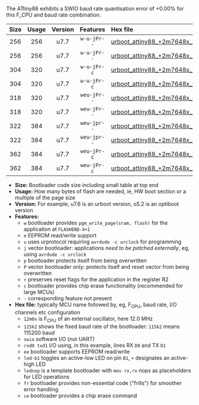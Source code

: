 The ATtiny88 exhibits a SWIO baud rate quantisation error of +0.00% for this F_CPU and baud rate combination.

|Size|Usage|Version|Features|Hex file|
|:-:|:-:|:-:|:-:|:--|
|256|256|u7.7|`w-u-jPr--`|[urboot_attiny88_+2m7648x_+115k2_swio_rxd7_txd6_led+d0.hex](https://raw.githubusercontent.com/stefanrueger/urboot.hex/main/mcus/attiny88/external_oscillator/fcpu_+2m7648x/br_+115k2/urboot_attiny88_+2m7648x_+115k2_swio_rxd7_txd6_led+d0.hex)|
|256|256|u7.7|`w-u-jPr--`|[urboot_attiny88_+2m7648x_+115k2_swio_rxd7_txd6_lednop.hex](https://raw.githubusercontent.com/stefanrueger/urboot.hex/main/mcus/attiny88/external_oscillator/fcpu_+2m7648x/br_+115k2/urboot_attiny88_+2m7648x_+115k2_swio_rxd7_txd6_lednop.hex)|
|304|320|u7.7|`w-u-jPr-c`|[urboot_attiny88_+2m7648x_+115k2_swio_rxd7_txd6_led+d0_fr_ce.hex](https://raw.githubusercontent.com/stefanrueger/urboot.hex/main/mcus/attiny88/external_oscillator/fcpu_+2m7648x/br_+115k2/urboot_attiny88_+2m7648x_+115k2_swio_rxd7_txd6_led+d0_fr_ce.hex)|
|304|320|u7.7|`w-u-jPr-c`|[urboot_attiny88_+2m7648x_+115k2_swio_rxd7_txd6_lednop_fr_ce.hex](https://raw.githubusercontent.com/stefanrueger/urboot.hex/main/mcus/attiny88/external_oscillator/fcpu_+2m7648x/br_+115k2/urboot_attiny88_+2m7648x_+115k2_swio_rxd7_txd6_lednop_fr_ce.hex)|
|318|320|u7.7|`weu-jPr--`|[urboot_attiny88_+2m7648x_+115k2_swio_rxd7_txd6_ee_led+d0.hex](https://raw.githubusercontent.com/stefanrueger/urboot.hex/main/mcus/attiny88/external_oscillator/fcpu_+2m7648x/br_+115k2/urboot_attiny88_+2m7648x_+115k2_swio_rxd7_txd6_ee_led+d0.hex)|
|318|320|u7.7|`weu-jPr--`|[urboot_attiny88_+2m7648x_+115k2_swio_rxd7_txd6_ee_lednop.hex](https://raw.githubusercontent.com/stefanrueger/urboot.hex/main/mcus/attiny88/external_oscillator/fcpu_+2m7648x/br_+115k2/urboot_attiny88_+2m7648x_+115k2_swio_rxd7_txd6_ee_lednop.hex)|
|322|384|u7.7|`weu-jpr--`|[urboot_attiny88_+2m7648x_+115k2_swio_rxd7_txd6_ee_led+d0_fr.hex](https://raw.githubusercontent.com/stefanrueger/urboot.hex/main/mcus/attiny88/external_oscillator/fcpu_+2m7648x/br_+115k2/urboot_attiny88_+2m7648x_+115k2_swio_rxd7_txd6_ee_led+d0_fr.hex)|
|322|384|u7.7|`weu-jpr--`|[urboot_attiny88_+2m7648x_+115k2_swio_rxd7_txd6_ee_lednop_fr.hex](https://raw.githubusercontent.com/stefanrueger/urboot.hex/main/mcus/attiny88/external_oscillator/fcpu_+2m7648x/br_+115k2/urboot_attiny88_+2m7648x_+115k2_swio_rxd7_txd6_ee_lednop_fr.hex)|
|362|384|u7.7|`weu-jPr-c`|[urboot_attiny88_+2m7648x_+115k2_swio_rxd7_txd6_ee_led+d0_fr_ce.hex](https://raw.githubusercontent.com/stefanrueger/urboot.hex/main/mcus/attiny88/external_oscillator/fcpu_+2m7648x/br_+115k2/urboot_attiny88_+2m7648x_+115k2_swio_rxd7_txd6_ee_led+d0_fr_ce.hex)|
|362|384|u7.7|`weu-jPr-c`|[urboot_attiny88_+2m7648x_+115k2_swio_rxd7_txd6_ee_lednop_fr_ce.hex](https://raw.githubusercontent.com/stefanrueger/urboot.hex/main/mcus/attiny88/external_oscillator/fcpu_+2m7648x/br_+115k2/urboot_attiny88_+2m7648x_+115k2_swio_rxd7_txd6_ee_lednop_fr_ce.hex)|

- **Size:** Bootloader code size including small table at top end
- **Usage:** How many bytes of flash are needed, ie, HW boot section or a multiple of the page size
- **Version:** For example, u7.6 is an urboot version, o5.2 is an optiboot version
- **Features:**
  + `w` bootloader provides `pgm_write_page(sram, flash)` for the application at `FLASHEND-4+1`
  + `e` EEPROM read/write support
  + `u` uses urprotocol requiring `avrdude -c urclock` for programming
  + `j` vector bootloader: applications *need to be patched externally*, eg, using `avrdude -c urclock`
  + `p` bootloader protects itself from being overwritten
  + `P` vector bootloader only: protects itself and reset vector from being overwritten
  + `r` preserves reset flags for the application in the register R2
  + `c` bootloader provides chip erase functionality (recommended for large MCUs)
  + `-` corresponding feature not present
- **Hex file:** typically MCU name followed by, eg, F<sub>CPU</sub>, baud rate, I/O channels etc configuration
  + `12m0x` is F<sub>CPU</sub> of an external oscillator, here 12.0 MHz
  + `115k2` shows the fixed baud rate of the bootloader: `115k2` means 115200 baud
  + `swio` software I/O (not UART)
  + `rxd0 txd1` I/O using, in this example, lines RX `D0` and TX `D1`
  + `ee` bootloader supports EEPROM read/write
  + `led-b1` toggles an active-low LED on pin `B1`, `+` designates an active-high LED
  + `lednop` is a template bootloader with `mov rx,rx` nops as placeholders for LED operations
  + `fr` bootloader provides non-essential code ("frills") for smoother error handling
  + `ce` bootloader provides a chip erase command
